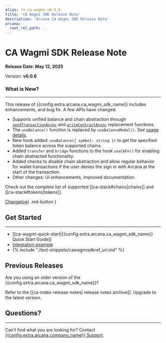 ```yaml
---
alias: rn-ca-wagmi-v0.0.6
title: 'CA Wagmi SDK Release Note'
description: 'Arcana CA Wagmi SDK Release Note'
arcana:
  root_rel_path: ..
---
```


# CA Wagmi SDK Release Note

**Release Date: May 12, 2025**  

Version: **v0.0.6**

### What is New?

---
 
This release of {{config.extra.arcana.ca_wagmi_sdk_name}} includes enhancements, 
and bug fix. A few APIs have changed.

- Supports unified balance and chain abstraction through [`sendTransactionAsync`](https://wagmi.sh/react/api/hooks/useSendTransaction#mutate-async) and [`writeContractAsync`](https://wagmi.sh/react/api/hooks/useWriteContract#mutate-async) replacement functions.
- The `useBalance()` function is replaced by `useBalanceModal()`. See [usage details](https://docs.arcana.network/quick-start/ca-wagmi-quick-start/#usebalancemodal).
- New hook added:  `useBalance({ symbol: string })` to get the specified token balance across the supported chains.
- Added `transfer` and `bridge` functions to the hook `useCAFn()` for enabling chain abstracted functionality.
- Added checks to disable chain abstraction and allow regular behavior for wallet transactions if the user denies the sign in with Arcana at the start of the transaction.
- Other changes: UI enhancements, improved documentation. 

Check out the complete list of supported [[ca-stack#chains|chains]] and [[ca-stack#tokens|tokens]].

[Changelog](https://github.com/arcana-network/ca-wagmi/releases/latest){ .md-button }

## Get Started

---

* [[ca-wagmi-quick-start|{{config.extra.arcana.ca_wagmi_sdk_name}} Quick Start Guide]]
* [Integration example](https://github.com/arcana-network/ca-wagmi-example)
* {% include "./text-snippets/cawagmisdkref_url.md" %}

## Previous Releases

Are you using an older version of the {{config.extra.arcana.ca_wagmi_sdk_name}}?

Refer to the [[ca-index-release-notes| release notes archive]]. Upgrade to the latest version.

## Questions? 

---

Can't find what you are looking for? Contact [{{config.extra.arcana.company_name}} Support]({{page.meta.arcana.root_rel_path}}/support/index.md).